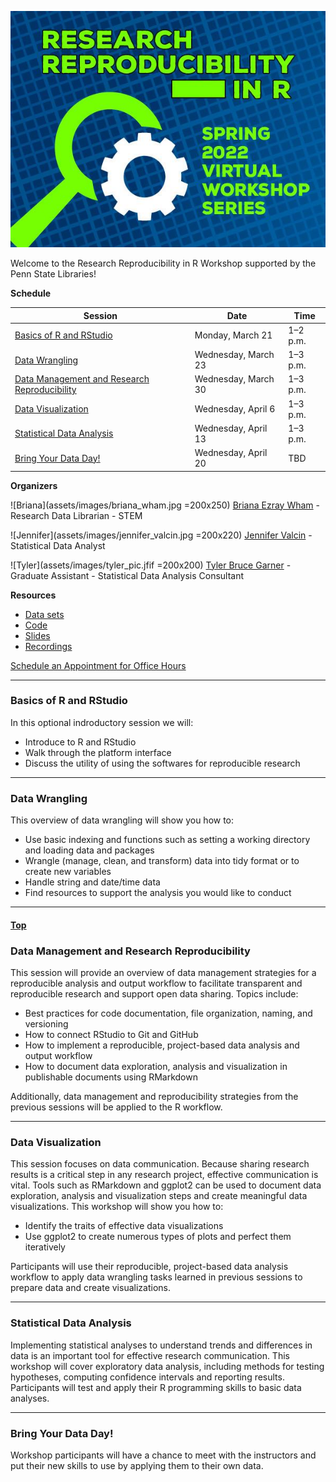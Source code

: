 <a name="Top"></a>

![Flier](assets/images/70CF419E-6207-43B5-961A-C33B374A4D20.jpeg)

Welcome to the Research Reproducibility in R Workshop supported by the Penn State Libraries!

**Schedule**

| Session | Date | Time |
| ------- | ---- | ---- |
| <a href="#Basics">Basics of R and RStudio</a> | Monday, March 21 | 1–2 p.m. |
| <a href="#Wrangling">Data Wrangling</a> | Wednesday, March 23 | 1–3 p.m. |
| <a href="#Management">Data Management and Research Reproducibility </a> | Wednesday, March 30 | 1–3 p.m. |
| <a href="#Visualization">Data Visualization </a> | Wednesday, April 6 | 1–3 p.m. |
| <a href="#Statistical">Statistical Data Analysis</a> | Wednesday, April 13 | 1–3 p.m. |
| <a href="#Bring">Bring Your Data Day!</a> | Wednesday, April 20 | TBD |

**Organizers**
<br>

![Briana](assets/images/briana_wham.jpg =200x250)
[Briana Ezray Wham](https://libraries.psu.edu/directory/bde125) - Research Data Librarian - STEM

![Jennifer](assets/images/jennifer_valcin.jpg =200x220)
[Jennifer Valcin](https://libraries.psu.edu/directory/jpv5319) - Statistical Data Analyst

![Tyler](assets/images/tyler_pic.jfif =200x200)
[Tyler Bruce Garner](https://libraries.psu.edu/directory/tbg5023) - Graduate Assistant - Statistical Data Analysis Consultant

**Resources**

- [Data sets]()
- [Code]()
- [Slides]()
- [Recordings]()

[Schedule an Appointment for Office Hours](https://outlook.office365.com/owa/calendar/RWorkshopSeriesOfficeHours@PennStateOffice365.onmicrosoft.com/bookings/s/hmg205E8LUKdnPoi-BVCGA2)

<hr>

<a id="Basics"></a>
### Basics of R and RStudio

In this optional indroductory session we will:

- Introduce to R and RStudio
- Walk through the platform interface
- Discuss the utility of using the softwares for reproducible research

<hr>

<a id="Wrangling"></a>
### Data Wrangling

This overview of data wrangling will show you how to:

- Use basic indexing and functions such as setting a working directory and loading data and packages
- Wrangle (manage, clean, and transform) data into tidy format or to create new variables
- Handle string and date/time data
- Find resources to support the analysis you would like to conduct

<hr>

<h4><span><a href="#Top">Top</a></span></h4>

<a id="Management"></a>
### Data Management and Research Reproducibility

This session will provide an overview of data management strategies for a reproducible analysis and output workflow to facilitate transparent and reproducible research and support open data sharing. Topics include:

- Best practices for code documentation, file organization, naming, and versioning
- How to connect RStudio to Git and GitHub
- How to implement a reproducible, project-based data analysis and output workflow                                                                                     
- How to document data exploration, analysis and visualization in publishable documents using RMarkdown

Additionally, data management and reproducibility strategies from the previous sessions will be applied to the R workflow.

<hr>

<a id="Visualization"></a>
### Data Visualization

This session focuses on data communication. Because sharing research results is a critical step in any research project, effective communication is vital. Tools such as RMarkdown and ggplot2 can be used to document data exploration, analysis and visualization steps and create meaningful data visualizations. This workshop will show you how to:

- Identify the traits of effective data visualizations
- Use ggplot2 to create numerous types of plots and perfect them iteratively

Participants will use their reproducible, project-based data analysis workflow to apply data wrangling tasks learned in previous sessions to prepare data and create visualizations.

<hr>

<a id="Statistical"></a>
### Statistical Data Analysis

Implementing statistical analyses to understand trends and differences in data is an important tool for effective research communication. This workshop will cover exploratory data analysis, including methods for testing hypotheses, computing confidence intervals and reporting results. Participants will test and apply their R programming skills to basic data analyses.

<hr>

<a id="Bring"></a>
### Bring Your Data Day!

Workshop participants will have a chance to meet with the instructors and put their new skills to use by applying them to their own data.
